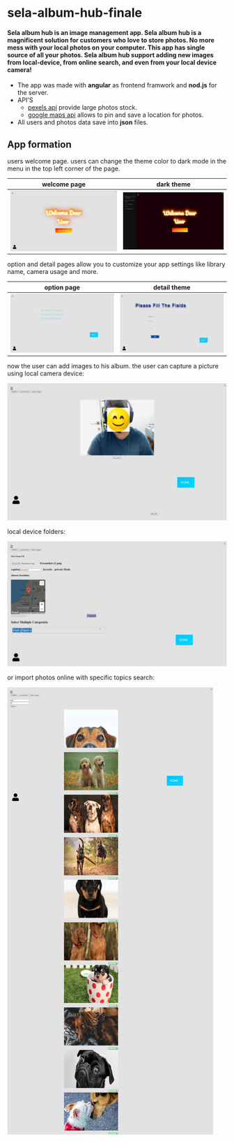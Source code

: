# sela-album-hub-finale

#### Sela album hub is an image management app. Sela album hub is a magnificent solution for customers who love to store photos. No more mess with your local photos on your computer. This app has single source of all your photos.  Sela album hub support adding new images from local-device, from online search, and even from your local device camera!

- The app was made with __angular__ as frontend framwork and __nod.js__ for the server. 
- API'S
    - [pexels api](https://www.pexels.com/api/) provide large photos stock.
    - [google maps api](https://cloud.google.com/maps-platform) allows to pin and save a location for photos.
- All users and photos data save into __json__ files.

## App formation

users welcome page. users can change the theme color to dark mode in the menu in the top left corner of the page.


welcome page             |  dark theme
:-------------------------:|:-------------------------:
<img src="sela-album-hub-main/Sela-AlbumHub/src/assets/github-photos/welcom-page.jpeg">  |  <img src="sela-album-hub-main/Sela-AlbumHub/src/assets/github-photos/welcome-page-black.jpeg">


option and detail pages allow you to customize your app settings like library name, camera usage and more.

option page             |  detail theme
:-------------------------:|:-------------------------:
<img src="sela-album-hub-main/Sela-AlbumHub/src/assets/github-photos/option-page.jpeg">  |  <img src="sela-album-hub-main/Sela-AlbumHub/src/assets/github-photos/details-page.jpeg">


now the user can add images to his album. 
the user can capture a picture using local camera device:

<img src="sela-album-hub-main/Sela-AlbumHub/src/assets/github-photos/camera-page.jpg">

local device folders:

<img src="sela-album-hub-main/Sela-AlbumHub/src/assets/github-photos/local-page.jpeg">

or import photos online with specific topics search:

<img src="sela-album-hub-main/Sela-AlbumHub/src/assets/github-photos/online-page.jpeg">